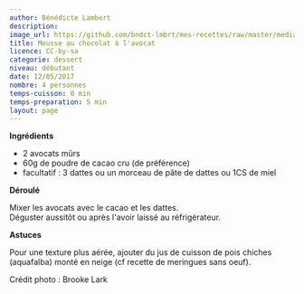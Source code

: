 ```yaml
---
author: Bénédicte Lambert
description: 
image_url: https://github.com/bndct-lmbrt/mes-recettes/raw/master/medias/mousse-choco-avocat.jpg
title: Mousse au chocolat à l'avocat
licence: CC-by-sa
categorie: dessert
niveau: débutant
date: 12/05/2017
nombre: 4 personnes
temps-cuisson: 0 min
temps-preparation: 5 min
layout: page
---
```



**Ingrédients**  
 

* 2 avocats mûrs
* 60g de poudre de cacao cru (de préférence)
* facultatif : 3 dattes ou un morceau de pâte de dattes ou 1CS de miel


**Déroulé**

Mixer les avocats avec le cacao et les dattes.  
Déguster aussitôt ou après l'avoir laissé au réfrigérateur.   


**Astuces** 

Pour une texture plus aérée, ajouter du jus de cuisson de pois chiches (aquafalba) monté en neige (cf recette de meringues sans oeuf).  


Crédit photo : Brooke Lark
